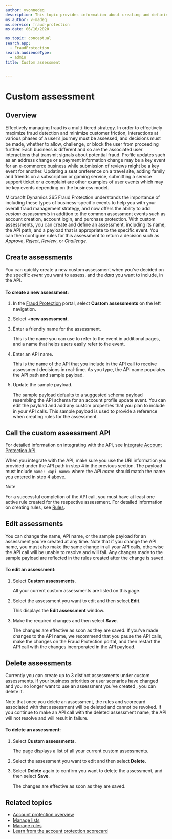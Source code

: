 ```yaml
---
author: yvonnedeq
description: This topic provides information about creating and defining custom assessments.
ms.author: v-madeq
ms.service: fraud-protection
ms.date: 06/16/2020

ms.topic: conceptual
search.app: 
  - FraudProtection
search.audienceType:
  - admin
title: Custom assessment


---
```


# Custom assessment

## Overview

Effectively managing fraud is a multi-tiered strategy. In order to effectively maximize fraud detection and minimize customer friction, interactions at various phases of a user’s journey must be assessed, and decisions must be made, whether to allow, challenge, or block the user from proceeding further. Each business is different and so are the associated user interactions that transmit signals about potential fraud. Profile updates such as an address change or a payment information change may be a key event for an e-commerce business while submission of reviews might be a key event for another. Updating a seat preference on a travel site, adding family and friends on a subscription or gaming service, submitting a service support ticket or a complaint are other examples of user events which may be key events depending on the business model.

Microsoft Dynamics 365 Fraud Protection understands the importance of including these types of business-specific events to help you with your overall fraud management strategy, and now offers the ability to add *custom assessments* in addition to the common assessment events such as account creation, account login, and purchase protection.
With custom assessments, you can create and define an assessment, including its name, the API path, and a payload that is appropriate to the specific event. You can then configure rules for this assessment to return a decision such as *Approve*, *Reject*, *Review*, or *Challenge*.

## Create assessments

You can quickly create a new custom assessment when you’ve decided on the specific *event* you want to assess, and the *data* you want to include, in the API. 

#### To create a new assessment:

1.	In the [Fraud Protection]( https://nam06.safelinks.protection.outlook.com/?url=https%3A%2F%2Fdfp.microsoft.com%2F&data=02%7C01%7Cv-madeq%40microsoft.com%7C86e8b55e29fd42e1c32508d806c77c4c%7C72f988bf86f141af91ab2d7cd011db47%7C1%7C0%7C637266801155879313&sdata=ildJrF5HjZLm3iUmRDEkA09BCEtiTvGDMhRJIglVFB8%3D&reserved=0) portal, select **Custom assessments** on the left navigation.

1. Select **+new assessment**.

1. Enter a friendly name for the assessment. 

    This is the name you can use to refer to the event in additional pages, and a name that helps users easily refer to the event. 

1. Enter an API name. 

    This is the name of the API that you include in the API call to receive assessment decisions in real-time. As you type, the API name populates the API path and sample payload.

1. Update the sample payload. 

    The sample payload defaults to a suggested schema payload resembling the API schema for an account profile update event. You can edit the payload and add any custom properties that you plan to include in your API calls. This sample payload is used to provide a reference when creating rules for the assessment.

## Call the custom assessment API

For detailed information on integrating with the API, see [Integrate Account Protection API](https://go.microsoft.com/fwlink/?linkid=2132829).

When you integrate with the API, make sure you use the URI information you provided under the API path in step 4 in the previous section. The payload must include `name: <api name>` where the *API name* should match the name you entered in step 4 above.

> [!NOTE]
> For a successful completion of the API call, you must have at least one active rule created for the respective assessment. For detailed information on creating rules, see [Rules](rules.md).

## Edit assessments

You can change the name, API name, or the sample payload for an assessment you’ve created at any time. Note that if you change the API name, you must also make the same change in all your API calls, otherwise the API call will be unable to resolve and will fail. Any changes made to the sample payload are reflected in the rules created after the change is saved. 

#### To edit an assessment:

1. Select **Custom assessments**.

    All your current custom assessments are listed on this page.

1. Select the assessment you want to edit and then select **Edit**. 

    This displays the **Edit assessment** window.
1. Make the required changes and then select **Save**. 

    The changes are effective as soon as they are saved. If you've made changes to the API name, we recommend that you pause the API calls, make the changes on the Fraud Protection portal, and then restart the API call with the changes incorporated in the API payload.

## Delete assessments

Currently you can create up to 3 distinct assessments under custom assessments. If your business priorities or user scenarios have changed and you no longer want to use an assessment you've created , you can delete it.

Note that once you delete an assessment, the rules and scorecard associated with that assessment will be deleted and cannot be revoked. If you continue to make an API call with the deleted assessment name, the API will not resolve and will result in failure.

#### To delete an assessment:

1. Select **Custom assessments**.

    The page displays a list of all your current custom assessments.

1. Select the assessment you want to edit and then select **Delete**. 
1. Select **Delete** again to confirm you want to delete the assessment, and then select **Save**.

    The changes are effective as soon as they are saved.

## Related topics

- [Account protection overview](ap-overview.md)
- [Manage lists](lists.md)
- [Manage rules](rules.md)
- [Learn from the account protection scorecard](ap-scorecard.md)
